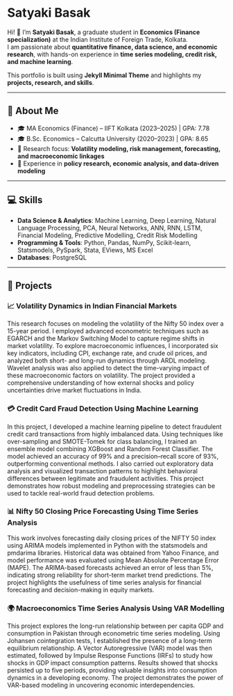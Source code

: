 # Satyaki Basak

Hi! 👋 I’m **Satyaki Basak**, a graduate student in **Economics (Finance specialization)** at the Indian Institute of Foreign Trade, Kolkata.  
I am passionate about **quantitative finance, data science, and economic research**, with hands-on experience in **time series modeling, credit risk, and machine learning**.

This portfolio is built using **Jekyll Minimal Theme** and highlights my **projects, research, and skills**.

---

## 📌 About Me
- 🎓 MA Economics (Finance) – IIFT Kolkata (2023–2025) | GPA: 7.78  
- 🎓 B.Sc. Economics – Calcutta University (2020–2023) | GPA: 8.65  
- 🔎 Research focus: **Volatility modeling, risk management, forecasting, and macroeconomic linkages**  
- 💼 Experience in **policy research, economic analysis, and data-driven modeling**  

---

## 💻 Skills
- **Data Science & Analytics**: Machine Learning, Deep Learning, Natural Language Processing, PCA, Neural Networks, ANN, RNN, LSTM, Financial Modeling, Predictive Modelling, Credit Risk Modelling  
- **Programming & Tools**: Python, Pandas, NumPy, Scikit-learn, Statsmodels, PySpark, Stata, EViews, MS Excel  
- **Databases**: PostgreSQL  
 

---

## 🚀 Projects

### 📈 Volatility Dynamics in Indian Financial Markets
This research focuses on modeling the volatility of the Nifty 50 index over a 15-year period. I employed advanced econometric techniques such as EGARCH and the Markov Switching Model to capture regime shifts in market volatility. To explore macroeconomic influences, I incorporated six key indicators, including CPI, exchange rate, and crude oil prices, and analyzed both short- and long-run dynamics through ARDL modeling. Wavelet analysis was also applied to detect the time-varying impact of these macroeconomic factors on volatility. The project provided a comprehensive understanding of how external shocks and policy uncertainties drive market fluctuations in India.  

### 💳 Credit Card Fraud Detection Using Machine Learning
In this project, I developed a machine learning pipeline to detect fraudulent credit card transactions from highly imbalanced data. Using techniques like over-sampling and SMOTE-Tomek for class balancing, I trained an ensemble model combining XGBoost and Random Forest Classifier. The model achieved an accuracy of 99% and a precision–recall score of 93%, outperforming conventional methods. I also carried out exploratory data analysis and visualized transaction patterns to highlight behavioral differences between legitimate and fraudulent activities. This project demonstrates how robust modeling and preprocessing strategies can be used to tackle real-world fraud detection problems.  

### 📊 Nifty 50 Closing Price Forecasting Using Time Series Analysis
This work involves forecasting daily closing prices of the NIFTY 50 index using ARIMA models implemented in Python with the statsmodels and pmdarima libraries. Historical data was obtained from Yahoo Finance, and model performance was evaluated using Mean Absolute Percentage Error (MAPE). The ARIMA-based forecasts achieved an error of less than 5%, indicating strong reliability for short-term market trend predictions. The project highlights the usefulness of time series analysis for financial forecasting and decision-making in equity markets.  

### 🌍 Macroeconomics Time Series Analysis Using VAR Modelling
This project explores the long-run relationship between per capita GDP and consumption in Pakistan through econometric time series modeling. Using Johansen cointegration tests, I established the presence of a long-term equilibrium relationship. A Vector Autoregressive (VAR) model was then estimated, followed by Impulse Response Functions (IRFs) to study how shocks in GDP impact consumption patterns. Results showed that shocks persisted up to five periods, providing valuable insights into consumption dynamics in a developing economy. The project demonstrates the power of VAR-based modeling in uncovering economic interdependencies.  

